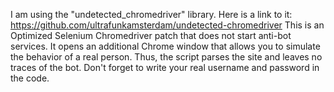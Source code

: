 I am using the "undetected_chromedriver" library. 
Here is a link to it: https://github.com/ultrafunkamsterdam/undetected-chromedriver
This is an Optimized Selenium Chromedriver patch that does not start anti-bot services. It opens an additional Chrome window that allows you to simulate the behavior of a real person. Thus, the script parses the site and leaves no traces of the bot.
Don't forget to write your real username and password in the code.
